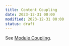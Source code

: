 ```yaml
---
title: Content Coupling
date: 2023-12-31 00:00
modified: 2023-12-31 00:00
status: draft
---
```


See [Module Coupling](module-coupling.md).

